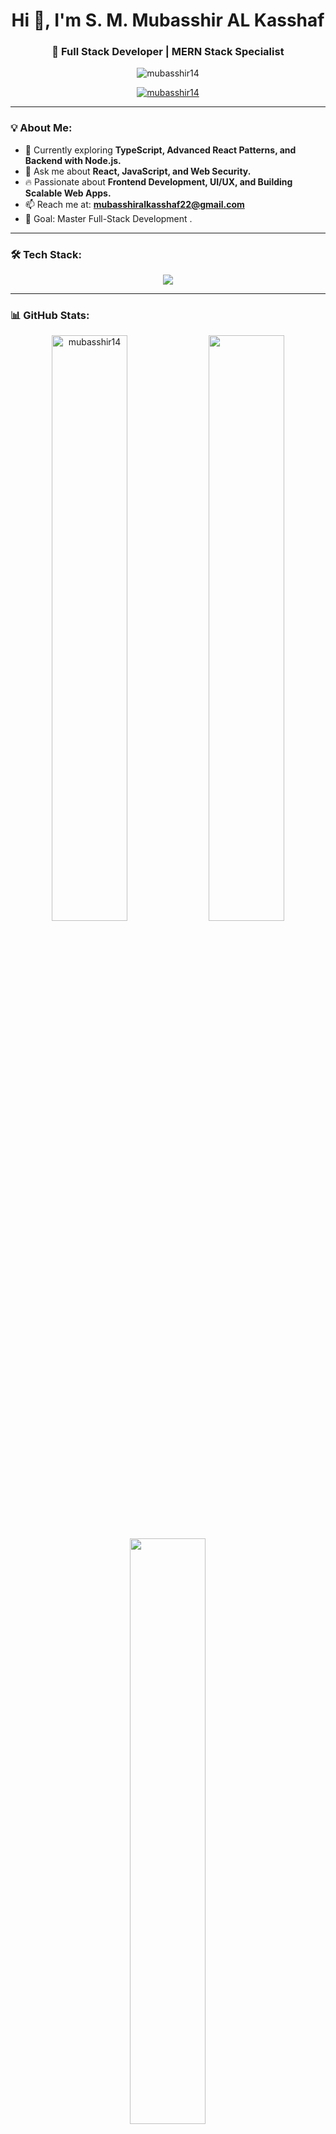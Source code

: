 <h1 align="center">Hi 👋, I'm S. M. Mubasshir AL Kasshaf</h1>
<h3 align="center">🚀 Full Stack Developer | MERN Stack Specialist </h3>

<p align="center">
  <img src="https://komarev.com/ghpvc/?username=mubasshir14&label=Profile%20views&color=0e75b6&style=flat" alt="mubasshir14" />
</p>

<p align="center">
  <a href="https://github.com/ryo-ma/github-profile-trophy">
    <img src="https://github-profile-trophy.vercel.app/?username=mubasshir14&theme=onedark&no-frame=false&margin-w=15" alt="mubasshir14" />
  </a>
</p>

---

### 💡 About Me:
- 🌱 Currently exploring **TypeScript, Advanced React Patterns, and Backend with Node.js.**
- 💬 Ask me about **React, JavaScript, and Web Security.**
- 🔥 Passionate about **Frontend Development, UI/UX, and Building Scalable Web Apps.**
- 📫 Reach me at: **mubasshiralkasshaf22@gmail.com**
- 🎯 Goal: Master Full-Stack Development .

---

### 🛠️ Tech Stack:
<p align="center">
  <img src="https://skillicons.dev/icons?i=react,nextjs,redux,js,ts,nodejs,express,mongodb,postgres,prisma,mongoose,tailwind,bootstrap,html,css,figma,git,github,python,c,cpp,java,numpy,pandas" />
</p>

---

### 📊 GitHub Stats:
<p align="center">
  <img src="https://github-readme-stats.vercel.app/api?username=mubasshir14&show_icons=true&theme=tokyonight&hide_border=true" alt="mubasshir14" width="49%"/>  
  <img src="https://github-readme-streak-stats.herokuapp.com/?user=mubasshir14&theme=tokyonight&hide_border=true" width="49%"/>
</p>

<p align="center">
  <img src="https://github-readme-stats.vercel.app/api/top-langs/?username=mubasshir14&layout=compact&theme=tokyonight&hide_border=true" width="49%">
</p>

---

### 📬 Connect With Me:
<p align="center">
  <a href="https://linkedin.com/in/smmubasshiralkasshaf"><img src="https://img.shields.io/badge/LinkedIn-0077B5.svg?style=for-the-badge&logo=linkedin&logoColor=white" alt="LinkedIn" /></a>
  <a href="https://fb.com/mubasshir%20al%20kasshaf"><img src="https://img.shields.io/badge/Facebook-1877F2.svg?style=for-the-badge&logo=facebook&logoColor=white" alt="Facebook" /></a>
  <a href="https://codeforces.com/profile/mubasshir_15"><img src="https://img.shields.io/badge/CodeForces-1F8ACB.svg?style=for-the-badge&logo=codeforces&logoColor=white" alt="CodeForces" /></a>
  <a href="https://developer-portfolio-eta-two.vercel.app/"><img src="https://img.shields.io/badge/Portfolio-000000.svg?style=for-the-badge&logo=vercel&logoColor=white" alt="Portfolio" /></a>
</p>
